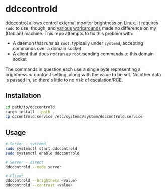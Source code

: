 # ddccontrold

[ddccontrol](https://github.com/ddccontrol/ddccontrol) allows control external monitor brightness on Linux. It requires `sudo` to use, though, and [various](https://frdmtoplay.com/using-ddccontrol-as-a-non-root-user/) [workarounds](https://github.com/ddccontrol/ddccontrol/issues/5) made no difference on my (Debian) machine. This repo attempts to fix this problem with:

- A daemon that runs as `root`, typically under `systemd`, accepting commands over a domain socket
- A client that does _not_ run as `root` sending commands to this domain socket

The commands in question each use a single byte representing a brightness _or_ contrast setting, along with the value to be set. No other data is passed in, so there's little to no risk of escalation/RCE.

## Installation

```bash
cd path/to/ddccontrold
cargo install --path .
cp dccontrold.service /etc/systemd/system/ddccontrold.service
```

## Usage

```bash
# Server - systemd
sudo systemctl start ddccontrold
sudo systemctl enable ddccontrold

# Server - direct
ddccontrold --mode server

# Client
ddccontrold --brightness <value>
ddccontrold --contrast <value>
```

